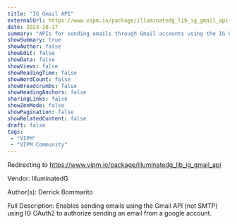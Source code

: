 ```yaml
---
title: "IG Gmail API"
externalUrl: https://www.vipm.io/package/illuminatedg_lib_ig_gmail_api
date: 2023-10-17
summary: "APIs for sending emails through Gmail accounts using the IG OAuth2 library for account authorization."
showSummary: true
showAuthor: false
showEdit: false
showData: false
showViews: false
showReadingTime: false
showWordCount: false
showBreadcrumbs: false
showHeadingAnchors: false
sharingLinks: false
showZenMode: false
showPagination: false
showRelatedContent: false
draft: false
tags:
 - "VIPM"
 - "VIPM Community"
---
```


Redirecting to https://www.vipm.io/package/illuminatedg_lib_ig_gmail_api

Vendor: IlluminatedG

Author(s): Derrick Bommarito
 
Full Description:
Enables sending emails using the Gmail API (not SMTP) using IG OAuth2 to authorize sending an email from a google account.